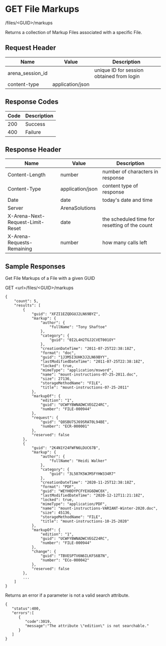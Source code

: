 # GET File Markups


/files/&lt;GUID&gt;/markups

Returns a collection of Markup Files associated with a specific File.

## Request Header

| Name<br> | Value<br> | Description<br> |
|  --- |  --- |  --- | 
| arena_session_id<br> |   | unique ID for session obtained from login<br> |
| content\-type<br> | application/json<br> |   |

## Response Codes

| Code<br> | Description<br> |
|  --- |  --- | 
| 200<br> | Success<br> |
| 400<br> | Failure<br> |

## Response Header

| Name<br> | Value<br> | Description<br> |
|  --- |  --- |  --- | 
| Content\-Length<br> | number<br> | number of characters in response<br> |
| Content\-Type<br> | application/json<br> | content type of response<br> |
| Date<br> | date<br> | today's date and time<br> |
| Server<br> | ArenaSolutions<br> |   |
| X\-Arena\-Next\-Request\-Limit\-Reset<br> | date<br> | the scheduled time for resetting of the count<br> |
| X\-Arena\-Requests\-Remaining<br> | number<br> | how many calls left<br> |

## Sample Responses
Get  File Markups of a File  with a given GUID



GET &lt;url&gt;/files/&lt;GUID&gt;/markups

```
{
    "count": 5,
    "results": [
        {
            "guid": "XFZI1EZQDGUJ2LN69BYZ",
            "markup": {
                "author": {
                    "fullName": "Tony Shaftoe"
                },
                "category": {
                    "guid": "0I2L4H2TGJ2CVET001OY"
                },
                "creationDateTime": "2011-07-25T22:38:18Z",
                "format": "doc",
                "guid": "1J3M5I3UHK3J2LN69BYY",
                "lastModifiedDateTime": "2011-07-25T22:38:18Z",
                "locked": true,
                "mimeType": "application/msword",
                "name": "mount-instructions-07-25-2011.doc",
                "size": 27136,
                "storageMethodName": "FILE",
                "title": "mount-instructions-07-25-2011"
            },
            "markupOf": {
                "edition": "1",
                "guid": "UCWFYBWNADWCVEGZ24RC",
                "number": "FILE-000944"
            },
            "request": {
                "guid": "Q8SBU7SJ69SRAT0L94BE",
                "number": "ECR-000001"
            },
            "reserved": false
        },
        {
            "guid": "2K4N1Y24FWFN6LDUC67B",
            "markup": {
                "author": {
                    "fullName": "Heidi Walker"
                },
                "category": {
                    "guid": "3L507K5WJM5FYHW334R7"
                },
                "creationDateTime": "2020-11-25T12:38:18Z",
                "format": "PDF",
                "guid": "WEYH0DYPCFYEXG6DWC0X",
                "lastModifiedDateTime": "2020-12-12T11:21:18Z",
                "locked": true,
                "mimeType": "application/PDF",
                "name": "mount-instructions-VARIANT-Winter-2020.doc",
                "size": 45136,
                "storageMethodName": "FILE",
                "title": "mount-instructions-10-25-2020"
            },
            "markupOf": {
                "edition": "1",
                "guid": "UCWFYBWNADWCVEGZ24RC",
                "number": "FILE-000944"
            },
            "change": {
                "guid": "TBVESPTV6N6ILKFS6B7N",
                "number": "ECo-000042"
            },
            "reserved": false
        },
        ...
    ]
}
```
Returns an error if a parameter is not a valid search attribute.

```
{  
   "status":400,
   "errors":[  
      {  
         "code":3019,
         "message":"The attribute \"edition\" is not searchable."
      }
   ]
}
```
